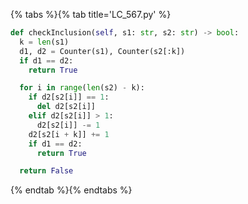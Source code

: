 {% tabs %}{% tab title='LC_567.py' %}

```py
def checkInclusion(self, s1: str, s2: str) -> bool:
  k = len(s1)
  d1, d2 = Counter(s1), Counter(s2[:k])
  if d1 == d2:
    return True

  for i in range(len(s2) - k):
    if d2[s2[i]] == 1:
      del d2[s2[i]]
    elif d2[s2[i]] > 1:
      d2[s2[i]] -= 1
    d2[s2[i + k]] += 1
    if d1 == d2:
      return True

  return False
```

{% endtab %}{% endtabs %}
